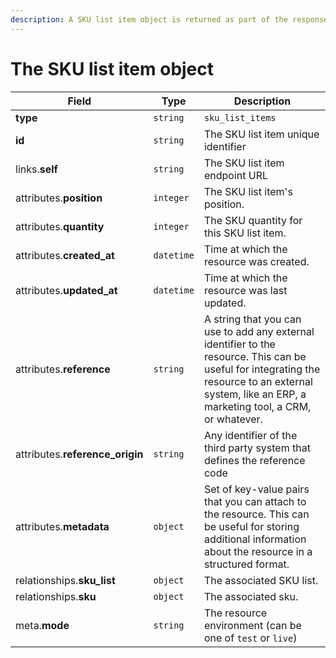```yaml
---
description: A SKU list item object is returned as part of the response body of each successful list, retrieve, create or update API call.
---
```


# The SKU list item object

| Field          | Type     | Description                                  |
| -------------- | -------- | -------------------------------------------- |
| **type**       | `string` | `sku_list_items`                        |
| **id**         | `string` | The SKU list item unique identifier  |
| links.**self** | `string` | The SKU list item endpoint URL       |
| attributes.**position** | `integer` | The SKU list item's position. |
| attributes.**quantity** | `integer` | The SKU quantity for this SKU list item. |
| attributes.**created_at** | `datetime` | Time at which the resource was created. |
| attributes.**updated_at** | `datetime` | Time at which the resource was last updated. |
| attributes.**reference** | `string` | A string that you can use to add any external identifier to the resource. This can be useful for integrating the resource to an external system, like an ERP, a marketing tool, a CRM, or whatever. |
| attributes.**reference_origin** | `string` | Any identifier of the third party system that defines the reference code |
| attributes.**metadata** | `object` | Set of key-value pairs that you can attach to the resource. This can be useful for storing additional information about the resource in a structured format. |
| relationships.**sku_list** | `object` | The associated SKU list. |
| relationships.**sku** | `object` | The associated sku. |
| meta.**mode** | `string` | The resource environment \(can be one of `test` or `live`\) |

